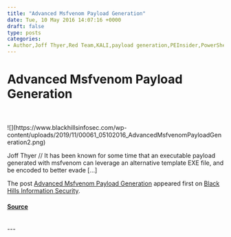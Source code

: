 ```yaml
---
title: "Advanced Msfvenom Payload Generation"
date: Tue, 10 May 2016 14:07:16 +0000
draft: false
type: posts
categories: 
- Author,Joff Thyer,Red Team,KALI,payload generation,PEInsider,PowerShell,shellcode
---
```

# Advanced Msfvenom Payload Generation

<br/>

<br/>
![](https://www.blackhillsinfosec.com/wp-content/uploads/2019/11/00061_05102016_AdvancedMsfvenomPayloadGeneration2.png)

Joff Thyer // It has been known for some time that an executable payload generated with msfvenom can leverage an alternative template EXE file, and be encoded to better evade \[…\]

The post [Advanced Msfvenom Payload Generation](https://www.blackhillsinfosec.com/advanced-msfvenom-payload-generation/) appeared first on [Black Hills Information Security](https://www.blackhillsinfosec.com).

#### [Source](https://www.blackhillsinfosec.com/advanced-msfvenom-payload-generation/)

<br/>
---
